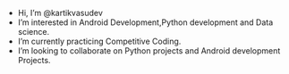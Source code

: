 - Hi, I’m @kartikvasudev
- I’m interested in Android Development,Python development and Data science.
- I’m currently practicing Competitive Coding.
- I’m looking to collaborate on Python projects and Android development Projects.

<!---
kartikvasudev/kartikvasudev is a ✨ special ✨ repository because its `README.md` (this file) appears on your GitHub profile.
You can click the Preview link to take a look at your changes.
--->
